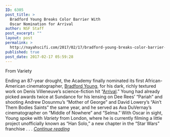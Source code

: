 ```yaml
---
ID: 6305
post_title: >
  Bradford Young Breaks Color Barrier With
  Oscar Nomination for Arrival
author: NSF Staff
post_excerpt: ""
layout: post
permalink: >
  http://nayahscifi.com/2017/02/17/bradford-young-breaks-color-barrier-with-oscar-nomination-for-arrival/
published: true
post_date: 2017-02-17 05:59:28
---
```

From Variety

Ending an 87-year drought, the Academy finally nominated its first African-American cinematographer, <a id="auto-tag_bradford-young" href="http://variety.com/t/bradford-young/" data-tag="bradford-young">Bradford Young</a>, for his dark, richly textured work on Denis Villeneuve’s science-fiction hit “<a id="auto-tag_arrival" href="http://variety.com/t/arrival/" data-tag="arrival">Arrival</a>.” Young had already picked awards twice at Sundance for his lensing on Dee Rees’ “Pariah” and shooting Andrew Dosunmu’s “Mother of George” and David Lowery’s “Ain’t Them Bodies Saints” the same year, and he served as Ava DuVernay’s cinematographer on “Middle of Nowhere” and “Selma.” With Oscar in sight, Young spoke with <em>Variety</em> from London, where he is currently filming a little project unofficially known as “Han Solo,” a new chapter in the “Star Wars” franchise . . . <a href="http://variety.com/2017/film/awards/bradford-young-arrival-oscar-han-solo-1201988626/"><em>Continue reading</em></a>